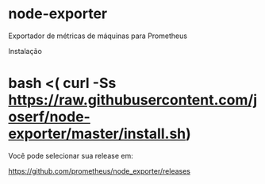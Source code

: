 # node-exporter
Exportador de métricas de máquinas para Prometheus

Instalação

# bash <( curl -Ss https://raw.githubusercontent.com/joserf/node-exporter/master/install.sh)


Você pode selecionar sua release em:

https://github.com/prometheus/node_exporter/releases
